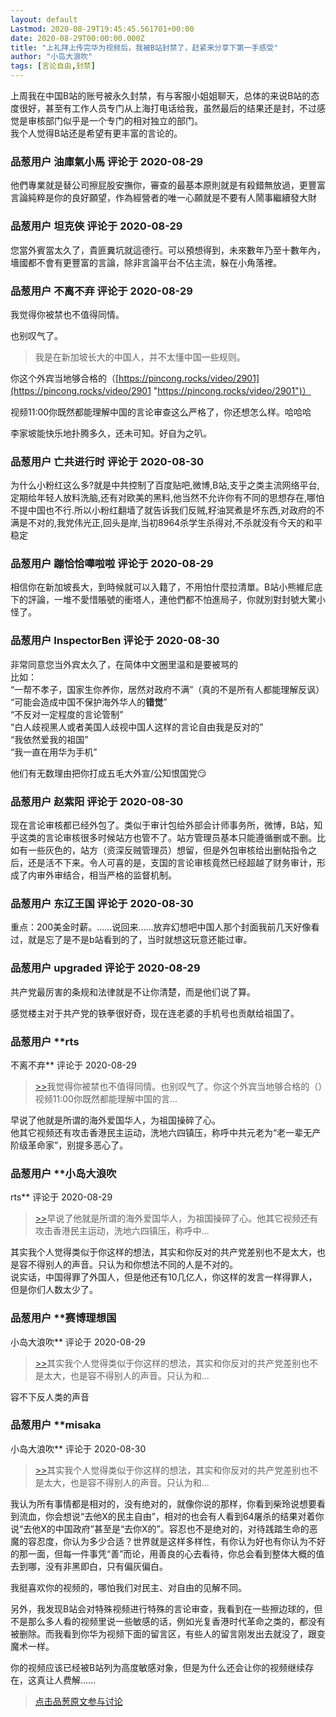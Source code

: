 ```yaml
---
layout: default
Lastmod: 2020-08-29T19:45:45.561701+00:00
date: 2020-08-29T00:00:00.000Z
title: "上礼拜上传完华为视频后，我被B站封禁了，赶紧来分享下第一手感受"
author: "小岛大浪吹"
tags: [言论自由,封禁]
---
```


上周我在中国B站的账号被永久封禁，有与客服小姐姐聊天，总体的来说B站的态度很好，甚至有工作人员专门从上海打电话给我，虽然最后的结果还是封，不过感觉是审核部门似乎是一个专门的相对独立的部门。  
我个人觉得B站还是希望有更丰富的言论的。

            
### 品葱用户 **油庫氣小馬** 评论于 2020-08-29
        
他們專業就是替公司擦屁股安撫你，審查的最基本原則就是有殺錯無放過，更豐富言論純粹是你的良好願望，作為經營者的唯一心願就是不要有人鬧事繼續發大財
        


            
### 品葱用户 **坦克俠** 评论于 2020-08-29
        
您當外賓當太久了，貴匪糞坑就這德行。可以預想得到，未來數年乃至十數年內，墻國都不會有更豐富的言論，除非言論平台不佔主流，躲在小角落裡。
        


            
### 品葱用户 **不离不弃** 评论于 2020-08-29
        
我觉得你被禁也不值得同情。  
  
也别叹气了。  

> 我是在新加坡长大的中国人，并不太懂中国一些规则。

  
你这个外宾当地够合格的（[https://pincong.rocks/video/2901](https://pincong.rocks/video/2901 "https://pincong.rocks/video/2901")）  
  
视频11:00你既然都能理解中国的言论审查这么严格了，你还想怎么样。哈哈哈  
  
李家坡能快乐地扑腾多久，还未可知。好自为之叭。
        


            
### 品葱用户 **亡共进行时** 评论于 2020-08-30
        
为什么小粉红这么多?就是中共控制了百度贴吧,微博,B站,支乎之类主流网络平台,定期给年轻人放料洗脑,还有对欧美的黑料,他当然不允许你有不同的思想存在,哪怕不提中国也不行.所以小粉红翻墙了就告诉我们反贼,籽油冥煮是坏东西,对政府的不满是不对的,我党伟光正,回头是岸,当初8964杀学生杀得对,不杀就没有今天的和平稳定
        


            
### 品葱用户 **蹦恰恰嘩啦啦** 评论于 2020-08-29
        
相信你在新加坡長大，到時候就可以入籍了，不用怕什麼拉清單。B站小熊維尼底下的評論，一堆不愛惜賬號的衝塔人，連他們都不怕進局子，你就別對封號大驚小怪了。
        


            
### 品葱用户 **InspectorBen** 评论于 2020-08-30
        
非常同意您当外宾太久了，在简体中文圈里温和是要被骂的  
比如：  
“一帮不孝子，国家生你养你，居然对政府不满”（真的不是所有人都能理解反讽）  
“可能会造成中国不保护海外华人的**错觉**”  
“不反对一定程度的言论管制”  
“白人歧视黑人或者美国人歧视中国人这样的言论自由我是反对的”  
“我依然爱我的祖国”  
“我一直在用华为手机”  
  
他们有无数理由把你打成五毛大外宣/公知恨国党😏
        


            
### 品葱用户 **赵紫阳** 评论于 2020-08-30
        
现在言论审核都已经外包了。类似于审计包给外部会计师事务所，微博，B站，知乎这类的言论审核很多时候站方也管不了。站方管理员基本只能遵循删或不删。比如有一些灰色的，站方（资深反贼管理员）想留，但是外包审核给出删帖指令之后，还是活不下来。令人可喜的是，支国的言论审核竟然已经超越了财务审计，形成了内审外审结合，相当严格的监督机制。
        


            
### 品葱用户 **东辽王国** 评论于 2020-08-30
        
重点：200美金时薪。……说回来……放弃幻想吧中国人那个封面我前几天好像看过，就是忘了是不是b站看到的了，当时就想这玩意还能过审。
        


            
### 品葱用户 **upgraded** 评论于 2020-08-29
        
共产党最厉害的条规和法律就是不让你清楚，而是他们说了算。  
  
感觉楼主对于共产党的铁拳很好奇，现在连老婆的手机号也贡献给祖国了。
        


            
### 品葱用户 **rts 
不离不弃** 评论于 2020-08-29
        
> [\>>]( "/video/item_id-25766#")我觉得你被禁也不值得同情。也别叹气了。你这个外宾当地够合格的（）视频11:00你既然都能理解中国的言...

  
早说了他就是所谓的海外爱国华人，为祖国操碎了心。  
他其它视频还有攻击香港民主运动，洗地六四镇压，称呼中共元老为“老一辈无产阶级革命家”，别提多恶心了。
        


            
### 品葱用户 **小岛大浪吹 
rts** 评论于 2020-08-29
        
> [\>>]( "/video/item_id-25775#")早说了他就是所谓的海外爱国华人，为祖国操碎了心。他其它视频还有攻击香港民主运动，洗地六四镇压，称呼中...

  
其实我个人觉得类似于你这样的想法，其实和你反对的共产党差别也不是太大，也是容不得别人的声音。只认为和你想法不同的人是不对的。  
说实话，中国得罪了外国人，但是他还有10几亿人，你这样的发言一样得罪人，但是你们人数太少了。
        


            
### 品葱用户 **赛博理想国 
小岛大浪吹** 评论于 2020-08-29
        
> [\>>]( "/video/item_id-25776#")其实我个人觉得类似于你这样的想法，其实和你反对的共产党差别也不是太大，也是容不得别人的声音。只认为和...

  
容不下反人类的声音
        


            
### 品葱用户 **misaka 
小岛大浪吹** 评论于 2020-08-30
        
> [\>>]( "/video/item_id-25776#")其实我个人觉得类似于你这样的想法，其实和你反对的共产党差别也不是太大，也是容不得别人的声音。只认为和...

  
  
我认为所有事情都是相对的，没有绝对的，就像你说的那样，你看到柴玲说想要看到流血，你会想说“去他X的民主自由”，相对的也会有人看到64屠杀的结果对着你说“去他X的中国政府”甚至是“去你X的”。容忍也不是绝对的，对待践踏生命的恶魔的容忍度，你认为多少合适？世界就是这样多样性，有你认为好也有你认为不好的那一面，但每一件事凭“善”而论，用善良的心去看待，你总会看到整体大概的值去到哪，没有非黑即白，只有偏灰偏白。  
  
我挺喜欢你的视频的，哪怕我们对民主、对自由的见解不同。  
  
另外，我发现B站会对特殊视频进行特殊的言论审查，我看到在一些擦边球的，但不是那么多人看的视频里说一些敏感的话，例如光复香港时代革命之类的，都没有被删除。而我看到你华为视频下面的留言区，有些人的留言刚发出去就没了，跟变魔术一样。  
  
你的视频应该已经被B站列为高度敏感对象，但是为什么还会让你的视频继续存在，这真让人费解……
        






> [点击品葱原文参与讨论](https://pincong.rocks/video/2924)

